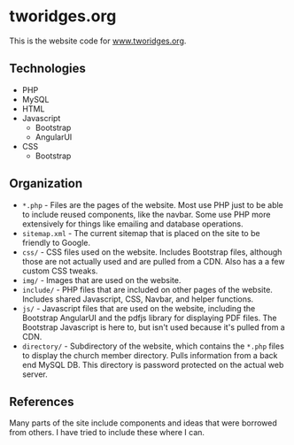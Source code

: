 tworidges.org
=============

This is the website code for www.tworidges.org.

Technologies
------------

* PHP
* MySQL
* HTML
* Javascript
  * Bootstrap
  * AngularUI
* CSS
  * Bootstrap

Organization
------------

* `*.php` - Files are the pages of the website.  Most use PHP just to be able to include reused components, like the navbar.  Some use PHP more extensively for things like emailing and database operations.
* `sitemap.xml` - The current sitemap that is placed on the site to be friendly to Google.
* `css/` - CSS files used on the website.  Includes Bootstrap files, although those are not actually used and are pulled from a CDN.  Also has a a few custom CSS tweaks.
* `img/` - Images that are used on the website.
* `include/` - PHP files that are included on other pages of the website.  Includes shared Javascript, CSS, Navbar, and helper functions.
* `js/` - Javascript files that are used on the website, including the Bootstrap AngularUI and the pdfjs library for displaying PDF files.  The Bootstrap Javascript is here to, but isn't used because it's pulled from a CDN.
* `directory/` - Subdirectory of the website, which contains the `*.php` files to display the church member directory.  Pulls information from a back end MySQL DB.  This directory is password protected on the actual web server.

References
----------

Many parts of the site include components and ideas that were borrowed from others.  I have tried to include these where I can.
